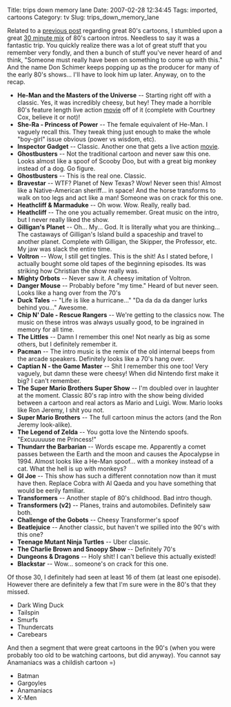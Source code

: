 Title: trips down memory lane
Date: 2007-02-28 12:34:45
Tags: imported, cartoons
Category: tv
Slug: trips_down_memory_lane


Related to a <a href="http://blog.mcstudios.net/2006/03/26/cartoon-nostalgia/">previous post</a> regarding great 80's cartoons, I stumbled upon a great <a title="Relax for a spell and enjoy" href="http://www.youtube.com/watch?v=Bto7l3cKhvk">30 minute mix</a> of 80's cartoon intros. Needless to say it was a fantastic trip. You quickly realize there was a lot of great stuff that you remember very fondly, and then a bunch of stuff you've never heard of and think, "Someone must really have been on something to come up with this." And the name Don Schimer keeps popping up as the producer for many of the early 80's shows... I'll have to look him up later. Anyway, on to the recap.

<ul>
    <li><strong>He-Man and the Masters of the Universe</strong> -- Starting right off with a classic. Yes, it was incredibly cheesy, but hey! They made a horrible 80's feature length live action <a title="oh it was bad" href="http://www.imdb.com/title/tt0093507/">movie</a> off of it (complete with Courtney Cox, believe it or not)!</li>
    <li><strong>She-Ra - Princess of Power</strong> -- The female equivalent of He-Man. I vaguely recall this. They tweak thing just enough to make the whole "boy-girl" issue obvious (power vs wisdom, etc).</li>
    <li><strong>Inspector Gadget</strong> -- Classic. Another one that gets a live action <a title="never saw it though" href="http://www.imdb.com/title/tt0141369/">movie</a>.</li>
    <li><strong>Ghostbusters</strong> -- Not the traditional cartoon and never saw this one. Looks almost like a spoof of Scooby Doo, but with a great big monkey instead of a dog. Go figure. </li>
    <li><strong>Ghostbusters</strong> -- This is the real one. Classic.</li>
    <li><strong>Bravestar</strong> -- WTF? Planet of New Texas? Wow! Never seen this! Almost like a Native-American sheriff... in space! And the horse transforms to walk on too legs and act like a man! Someone was on crack for this one.</li>
    <li><strong>Heathcliff & Marmaduke</strong> -- Oh wow. Wow. Really, really bad.</li>
    <li><strong>Heathcliff</strong> -- The one you actually remember. Great music on the intro, but I never really liked the show.</li>
    <li><strong>Gilligan's Planet</strong> -- Oh... My... God. It is literally what you are thinking... The castaways of Gilligan's Island build a spaceship and travel to another planet. Complete with Gilligan, the Skipper, the Professor, etc. My jaw was slack the entire time.</li>
    <li><strong>Voltron</strong> -- Wow, I still get tingles. This is the shit! As I stated before, I actually bought some old tapes of the beginning episodes. Its was striking how Christian the show really was.</li>
    <li><strong>Mighty Orbots</strong> -- Never saw it. A cheesy imitation of Voltron.</li>
    <li><strong>Danger Mouse</strong> -- Probably before "my time." Heard of but never seen. Looks like a hang over from the 70's</li>
    <li><strong>Duck Tales</strong> -- "Life is like a hurricane..." "Da da da da danger lurks behind you..." Awesome.</li>
    <li><strong>Chip N' Dale - Rescue Rangers</strong> -- We're getting to the classics now. The music on these intros was always usually good, to be ingrained in memory for all time.</li>
    <li><strong>The Littles</strong> -- Damn I remember this one! Not nearly as big as some others, but I definitely remember it.</li>
    <li><strong>Pacman</strong> -- The intro music is the remix of the old internal beeps from the arcade speakers. Definitely looks like a 70's hang over.</li>
    <li><strong>Captian N - the Game Master</strong> -- Shit I remember this one too! Very vaguely, but damn these were cheesy! When did Nintendo first make it big? I can't remember.</li>
    <li><strong>The Super Mario Brothers Super Show</strong> -- I'm doubled over in laughter at the moment. Classic 80's rap intro with the show being divided between a cartoon and real actors as Mario and Luigi. Wow. Mario looks like Ron Jeremy, I shit you not.</li>
    <li><strong>Super Mario Brothers</strong> -- The full cartoon minus the actors (and the Ron Jeremy look-alike).</li>
    <li><strong>The Legend of Zelda</strong> -- You gotta love the Nintendo spoofs. "Excuuuuuse me Princess!"</li>
    <li><strong>Thundarr the Barbarian</strong> -- Words escape me. Apparently a comet passes between the Earth and the moon and causes the Apocalypse in 1994. Almost looks like a He-Man spoof... with a monkey instead of a cat. What the hell is up with monkeys?</li>
    <li><strong>GI Joe</strong> -- This show has such a different connotation now than it must have then. Replace Cobra with Al Qaeda and you have something that would be eerily familiar.</li>
    <li><strong>Transformers</strong> -- Another staple of 80's childhood. Bad intro though.</li>
    <li><strong>Transformers (v2)</strong> -- Planes, trains and automobiles. Definitely saw both.</li>
    <li><strong>Challenge of the Gobots</strong> -- Cheesy Transformer's spoof</li>
    <li><strong>Beatlejuice</strong> -- Another classic, but haven't we spilled into the 90's with this one?</li>
    <li><strong>Teenage Mutant Ninja Turtles</strong> -- Uber classic.</li>
    <li><strong>The Charlie Brown and Snoopy Show</strong> -- Definitely 70's</li>
    <li><strong>Dungeons & Dragons</strong> -- Holy shit! I can't believe this actually existed!</li>
    <li><strong>Blackstar</strong> -- Wow... someone's on crack for this one.</li>
</ul>

Of those 30, I definitely had seen at least 16 of them (at least one episode). However there are definitely a few that I'm sure were in the 80's that they missed.

<ul>
    <li>Dark Wing Duck</li>
    <li>Tailspin</li>
    <li>Smurfs</li>
    <li>Thundercats</li>
    <li>Carebears</li>
</ul>

And then a segment that were great cartoons in the 90's (when you were probably too old to be watching cartoons, but did anyway). You cannot say Anamaniacs was a childish cartoon =)

<ul>
    <li>Batman</li>
    <li>Gargoyles</li>
    <li>Anamaniacs</li>
    <li>X-Men</li>
</ul>

